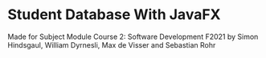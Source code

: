 # Student Database With JavaFX

Made for Subject Module Course 2: Software Development F2021
by Simon Hindsgaul, William Dyrnesli, Max de Visser and Sebastian Rohr
